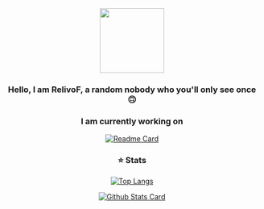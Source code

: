 <div id="header" align="center">
  <img src="https://avatars.githubusercontent.com/u/166895820?s=400&u=81503377fdac75dbad4c1a1d9750325ab1b918cc&v=4" width="128"/>

  <h3>Hello, I am RelivoF, a random nobody who you'll only see once 🙃</h3>
  

  <h3>I am currently working on</h3>
  
  [![Readme Card](https://github-readme-stats.vercel.app/api/pin/?username=Inter-Reality-Control-Committee&repo=Lost-in-reality&theme=github_dark)]([https://github.com/RelivoF](https://github.com/Inter-Reality-Control-Committee/Lost-in-reality))
  
  <h3>⭐ Stats</h3>
  
  [![Top Langs](https://github-readme-stats.vercel.app/api/top-langs/?username=RelivoF&theme=github_dark)](https://github.com/RelivoF)

  
  [![Github Stats Card](https://github-readme-stats.vercel.app/api?username=RelivoF&theme=github_dark)](https://github.com/RelivoF)
</div>

